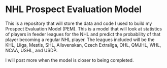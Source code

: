 # NHL Prospect Evaluation Model

This is a repository that will store the data and code I used to build my Prospect
Evaluation Model (PEM). This is a model that will look at statistics of players
in feeder leagues for the NHL and predict the probability of that player becoming
a regular NHL player. The leagues included will be the KHL, Liiga, Mestis, SHL,
Allsvenskan, Czech Extraliga, OHL, QMJHL, WHL, NCAA, USHL, and USDP.

I will post more when the model is closer to being completed.
